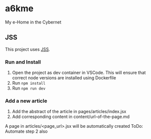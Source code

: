 # a6kme

My e-Home in the Cybernet

## JSS

This project uses [JSS](https://cssinjs.org/).

### Run and Install
1. Open the project as dev container in VSCode. This will ensure that correct node versions are installed using Dockerfile
2. Run `npm install`
3. Run `npm run dev`

### Add a new article
1. Add the abstract of the article in pages/articles/index.jsx
2. Add corresponding content in content/url-of-the-page.md

A page in articles/<page_url>.jsx will be automatically created
ToDo: Automate step 2 also
